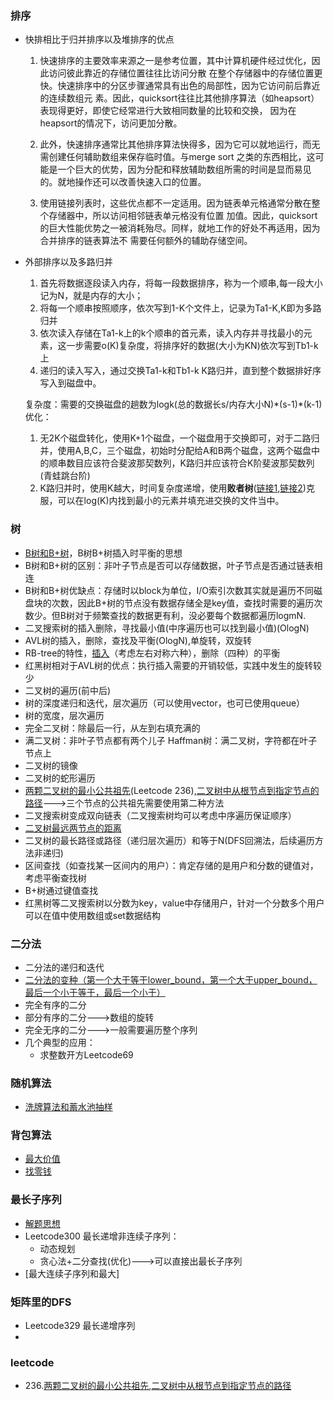 ### 排序
* 快排相比于归并排序以及堆排序的优点

     1. 快速排序的主要效率来源之一是参考位置，其中计算机硬件经过优化，因此访问彼此靠近的存储位置往往比访问分散
     在整个存储器中的存储位置更快。快速排序中的分区步骤通常具有出色的局部性，因为它访问前后靠近的连续数组元
     素。因此，quicksort往往比其他排序算法（如heapsort）表现得更好，即使它经常进行大致相同数量的比较和交换，
     因为在heapsort的情况下，访问更加分散。

     2. 此外，快速排序通常比其他排序算法快得多，因为它可以就地运行，而无需创建任何辅助数组来保存临时值。与merge sort
     之类的东西相比，这可能是一个巨大的优势，因为分配和释放辅助数组所需的时间是显而易见的。就地操作还可以改善快速入口的位置。

     3. 使用链接列表时，这些优点都不一定适用。因为链表单元格通常分散在整个存储器中，所以访问相邻链表单元格没有位置
     加值。因此，quicksort的巨大性能优势之一被消耗殆尽。同样，就地工作的好处不再适用，因为合并排序的链表算法不
     需要任何额外的辅助存储空间。

* 外部排序以及多路归并

     1. 首先将数据逐段读入内存，将每一段数据排序，称为一个顺串,每一段大小记为N，就是内存的大小；
     2. 将每一个顺串按照顺序，依次写到1-K个文件上，记录为Ta1-K,K即为多路归并
     3. 依次读入存储在Ta1-k上的k个顺串的首元素，读入内存并寻找最小的元素，这一步需要o(K)复杂度，将排序好的数据(大小为KN)依次写到Tb1-k上
     4. 递归的读入写入，通过交换Ta1-k和Tb1-k K路归并，直到整个数据排好序写入到磁盘中。
      
     复杂度：需要的交换磁盘的趟数为logk(总的数据长s/内存大小N)\*(s-1)\*(k-1)
     优化：
     1. 无2K个磁盘转化，使用K+1个磁盘，一个磁盘用于交换即可，对于二路归并，使用A,B,C，三个磁盘，初始时分配给A和B两个磁盘，这两个磁盘中的顺串数目应该符合斐波那契数列，K路归并应该符合K阶斐波那契数列(青蛙跳台阶)
     2. K路归并时，使用K越大，时间复杂度递增，使用**败者树**([链接1](https://blog.csdn.net/u010367506/article/details/23565421),[链接2](https://www.cnblogs.com/johnsblog/p/3943352.html))克服，可以在log(K)内找到最小的元素并填充进交换的文件当中。

### 树
* [B树和B+树](https://blog.csdn.net/v_JULY_v/article/details/6530142)，B树B+树插入时平衡的思想
 * B树和B+树的区别：非叶子节点是否可以存储数据，叶子节点是否通过链表相连
 * B树和B+树优缺点：存储时以block为单位，I/O索引次数其实就是遍历不同磁盘块的次数，因此B+树的节点没有数据存储全是key值，查找时需要的遍历次数少。但B树对于频繁查找的数据更有利，没必要每个数据都遍历logmN.
* 二叉搜索树的插入删除，寻找最小值(中序遍历也可以找到最小值)(OlogN)
* AVL树的插入，删除，查找及平衡(OlogN),单旋转，双旋转
* RB-tree的特性，[插入]()（考虑左右对称六种），删除（四种）的平衡
 * 红黑树相对于AVL树的优点：执行插入需要的开销较低，实践中发生的旋转较少
* 二叉树的遍历(前中后)
* 树的深度递归和迭代，层次遍历（可以使用vector，也可已使用queue）
* 树的宽度，层次遍历
* 完全二叉树：除最后一行，从左到右填充满的
* 满二叉树：非叶子节点都有两个儿子  Haffman树：满二叉树，字符都在叶子节点上
* 二叉树的镜像
* 二叉树的蛇形遍历
* [两颗二叉树的最小公共祖先](https://www.cnblogs.com/neuzk/p/9487301.html)(Leetcode 236),[二叉树中从根节点到指定节点的路径](https://www.cnblogs.com/neuzk/p/9486730.html)--->三个节点的公共祖先需要使用第二种方法
* 二叉搜索树变成双向链表（二叉搜索树均可以考虑中序遍历保证顺序）
* [二叉树最远两节点的距离](http://www.cnblogs.com/miloyip/archive/2010/02/25/1673114.html)
* 二叉树的最长路径或路径（递归层次遍历）和等于N(DFS回溯法，后续遍历方法非递归)
* 区间查找（如查找某一区间内的用户）：肯定存储的是用户和分数的键值对，考虑平衡查找树
 * B+树通过键值查找
 * 红黑树等二叉搜索树以分数为key，value中存储用户，针对一个分数多个用户可以在值中使用数组或set数据结构

### 二分法
* 二分法的递归和迭代
* [二分法的变种（第一个大于等于lower_bound，第一个大于upper_bound，最后一个小于等于，最后一个小于）](https://www.cnblogs.com/wsw-seu/p/7681740.html)
* 完全有序的二分
* 部分有序的二分--->数组的旋转
* 完全无序的二分--->一般需要遍历整个序列
* 几个典型的应用：
  * 求整数开方Leetcode69
### 随机算法
* [洗牌算法和蓄水池抽样](https://blog.csdn.net/qq_26399665/article/details/79831490)
### 背包算法
* [最大价值](https://blog.csdn.net/yoer77/article/details/70943462)
* [找零钱](https://github.com/PJdacainiao/Interview-Summary/blob/master/Summary/%E7%AE%97%E6%B3%95%E7%B4%A2%E5%BC%95.md#%E7%A1%AC%E5%B8%81%E6%89%BE%E9%9B%B6)
### 最长子序列
* [解题思想](https://github.com/PJdacainiao/Interview-Summary/blob/master/Summary/%E7%AE%97%E6%B3%95%E7%B4%A2%E5%BC%95.md#%E6%9C%80%E9%95%BF%E5%AD%90%E5%BA%8F%E5%88%97)
* Leetcode300 最长递增非连续子序列：
  * 动态规划
  * 贪心法+二分查找(优化)--->可以直接出最长子序列
* [最大连续子序列和最大]
### 矩阵里的DFS
* Leetcode329 最长递增序列
* 
### leetcode
* 236.[两颗二叉树的最小公共祖先](https://www.cnblogs.com/neuzk/p/9487301.html),[二叉树中从根节点到指定节点的路径](https://www.cnblogs.com/neuzk/p/9486730.html)
      
